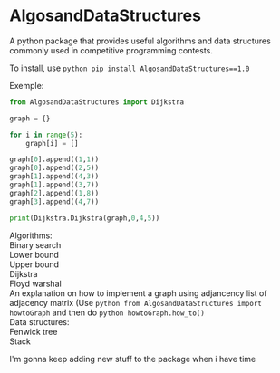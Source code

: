 # AlgosandDataStructures
A python package that provides useful algorithms and data structures commonly used in competitive programming contests.

To install, use ```python pip install AlgosandDataStructures==1.0 ```

Exemple:
```python
from AlgosandDataStructures import Dijkstra

graph = {}

for i in range(5):
    graph[i] = []

graph[0].append((1,1))
graph[0].append((2,5))
graph[1].append((4,3))
graph[1].append((3,7))
graph[2].append((1,8))
graph[3].append((4,7))

print(Dijkstra.Dijkstra(graph,0,4,5))
```

Algorithms: <br />
Binary search <br />
Lower bound <br />
Upper bound <br />
Dijkstra <br />
Floyd warshal <br />
An explanation on how to implement a graph using adjancency list of adjacency matrix (Use ```python from AlgosandDataStructures import howtoGraph``` and then do ```python howtoGraph.how_to()``` <br />
Data structures: <br />
Fenwick tree <br />
Stack <br />

I'm gonna keep adding new stuff to the package when i have time
